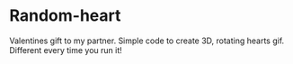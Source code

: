 # Random-heart
Valentines gift to my partner. Simple code to create 3D, rotating hearts gif. Different every time you run it!

